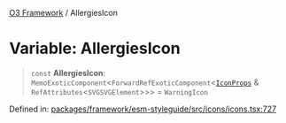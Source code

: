 [O3 Framework](../API.md) / AllergiesIcon

# Variable: AllergiesIcon

> `const` **AllergiesIcon**: `MemoExoticComponent`\<`ForwardRefExoticComponent`\<[`IconProps`](../type-aliases/IconProps.md) & `RefAttributes`\<`SVGSVGElement`\>\>\> = `WarningIcon`

Defined in: [packages/framework/esm-styleguide/src/icons/icons.tsx:727](https://github.com/openmrs/openmrs-esm-core/blob/85cde3ce59cd3d29230c98040a3f53525e808725/packages/framework/esm-styleguide/src/icons/icons.tsx#L727)
